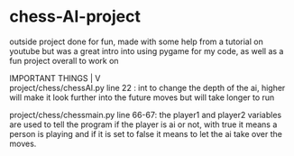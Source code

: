 # chess-AI-project

outside project done for fun, made with some help from a tutorial on youtube but was a great intro into using pygame for my code, as well as a fun project overall to work on

IMPORTANT THINGS
|
V               
project/chess/chessAI.py line 22 : int to change the depth of the ai, higher will make it look further into the future moves but will take longer to run

project/chess/chessmain.py line 66-67:
the player1 and player2 variables are used to tell the program if the player is ai or not, with true it means a person is playing and if it is set to false it means to let the ai take over the moves.
